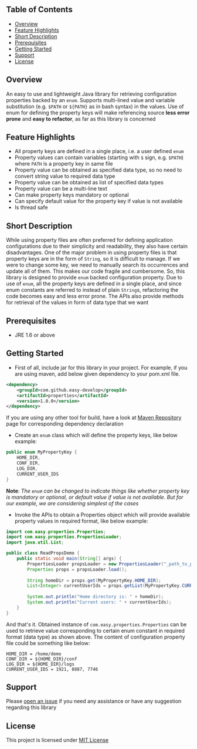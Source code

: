 ## Table of Contents
- [Overview](#overview)
- [Feature Highlights](#feature_highlights)
- [Short Description](#short_description)
- [Prerequisites](#prerequisites)
- [Getting Started](#getting_started)
- [Support](#support)
- [License](#license)

<a name="overview"></a>
## Overview
An easy to use and lightweight Java library for retrieving configuration properties backed by an `enum`. Supports multi-lined value and variable substitution (e.g. `$PATH` or `${PATH}` as in bash syntax) in the values. Use of enum for defining the property keys will make referencing source **less error prone** and **easy to refactor**, as far as this library is concerned

<a name="feature_highlights"></a>
## Feature Highlights
- All property keys are defined in a single place, i.e. a user defined `enum`
- Property values can contain variables (starting with `$` sign, e.g. `$PATH`) where `PATH` is a property key in same file
- Property value can be obtained as specified data type, so no need to convert string value to required data type
- Property value can be obtained as list of specified data types
- Property value can be a multi-line text
- Can make property keys mandatory or optional
- Can specify default value for the property key if value is not available
- Is thread safe

<a name="short_description"></a>
## Short Description
While using property files are often preferred for defining application configurations due to their simplicity and readability, they also have certain disadvantages. One of the major problem in using property files is that property keys are in the form of `String`, so it is difficult to manage. If we were to change some key, we need to manually search its occurrences and update all of them. This makes our code fragile and cumbersome. So, this library is designed to provide `enum` backed configuration property. Due to use of `enum`, all the property keys are defined in a single place, and since enum constants are referred to instead of plain `String`s, refactoring the code becomes easy and less error prone. The APIs also provide methods for retrieval of the values in form of data type that we want

<a name="prerequisites"></a>
## Prerequisites
- JRE 1.6 or above

<a name="getting_started"></a>
## Getting Started
- First of all, include jar for this library in your project. For example, if you are using maven, add below given dependency to your pom.xml file.
```xml
<dependency>
    <groupId>com.github.easy-develop</groupId>
    <artifactId>properties</artifactId>
    <version>1.0.0</version>
</dependency>
```
If you are using any other tool for build, have a look at [Maven Repository](https://mvnrepository.com/artifact/com.github.easy-develop/properties/1.0.0) page for corresponding dependency declaration

- Create an `enum` class which will define the property keys, like below example:
```java
public enum MyPropertyKey {
    HOME_DIR,
    CONF_DIR,
    LOG_DIR,
    CURRENT_USER_IDS
}
```
**Note**: *The `enum` can be changed to indicate things like whether property key is mandatory or optional, or default value if value is not available. But for our example, we are considering simplest of the cases*

- Invoke the APIs to obtain a Properties object which will provide available property values in required format, like below example:
```java
import com.easy.properties.Properties;
import com.easy.properties.PropertiesLoader;
import java.util.List;

public class ReadPropsDemo {
    public static void main(String[] args) {
        PropertiesLoader propsLoader = new PropertiesLoader("_path_to_property_file_", MyPropertyKey.class);
        Properties props = propsLoader.load();
        
        String homeDir = props.get(MyPropertyKey.HOME_DIR);
        List<Integer> currentUserIds = props.getList(MyPropertyKey.CURRENT_USER_IDS, int.class);
        
        System.out.println("Home directory is: " + homeDir);
        System.out.println("Current users: " + currentUserIds);
    }
}
```
And that's it. Obtained instance of `com.easy.properties.Properties` can be used to retrieve value corresponding to certain enum constant in required format (data type) as shown above. The content of configuration property file could be something like below:
```properties
HOME_DIR = /home/demo
CONF_DIR = ${HOME_DIR}/conf
LOG_DIR = ${HOME_DIR}/logs
CURRENT_USER_IDS = 1921, 8887, 7746
```

<a name="support"></a>
## Support
Please [open an issue](https://github.com/easy-develop/properties/issues) if you need any assistance or have any suggestion regarding this library

<a name="license"></a>
## License
This project is licensed under [MIT License](https://github.com/easy-develop/properties/blob/master/LICENSE)
